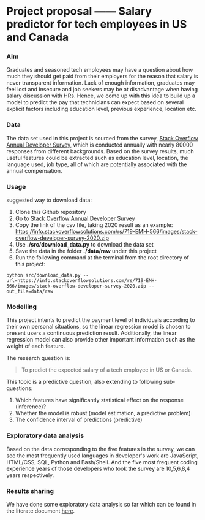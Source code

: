 # Project proposal —— Salary predictor for tech employees in US and Canada

### Aim

Graduates and seasoned tech employees may have a question about how much they should get paid from their employers for the reason that salary is never transparent information. Lack of enough information, graduates may feel lost and insecure and job seekers may be at disadvantage when having salary discussion with HRs. Hence, we come up with this idea to build up a model to predict the  pay that technicians can expect based on several explicit factors including education level, previous experience, location etc.

### Data

The data set used in this project is sourced from the survey, [Stack Overflow Annual Developer Survey](https://insights.stackoverflow.com/survey), which is conducted annually with nearly 80000 responses from different backgrounds. Based on the survey results, much useful features could be extracted such as education level, location, the language used, job type, all of which are potentially associated with the annual compensation.

### Usage

suggested way to download data:

1. Clone this Github repository
2. Go to [Stack Overflow Annual Developer Survey](https://insights.stackoverflow.com/survey)
3. Copy the link of the csv file, taking 2020 result as an example:
   https://info.stackoverflowsolutions.com/rs/719-EMH-566/images/stack-overflow-developer-survey-2020.zip
4. Use **./src/download_data.py** to download the data set
5. Save the data in the folder **./data/raw** under this project
6. Run the following command at the terminal from the root directory of this project:
```
python src/download_data.py --url=https://info.stackoverflowsolutions.com/rs/719-EMH-566/images/stack-overflow-developer-survey-2020.zip --out_file=data/raw
```

### Modelling

This project intents to predict the payment level of individuals according to their own personal situations, so the linear regression model is chosen to present users a continuous prediction result. Additionally, the linear regression model can also provide other important information such as the weight of each feature.

The research question is:
> To predict the expected salary of a tech employee in US or Canada.

This topic is a predictive question, also extending to following sub-questions:
1. Which features have significantly statistical effect on the response (inference)?
2. Whether the model is robust (model estimation, a predictive problem)
3. The confidence interval of predictions (predictive)

### Exploratory data analysis

Based on the data corresponding to the five features in the survey, we can see the most frequently used languages in developer's work are JavaScript, HTML/CSS, SQL, Python and Bash/Shell. And the five most frequent coding experience years of those developers who took the survey are 10,5,6,8,4 years respectively.  

### Results sharing
We have done some exploratory data analysis so far which can be found in the literate document [here](https://github.com/UBC-MDS/tech_salary_predictor_canada_us/blob/main/src/EDA.ipynb).
